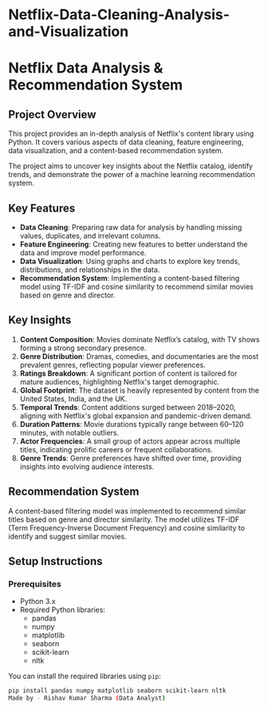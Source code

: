 # Netflix-Data-Cleaning-Analysis-and-Visualization
# Netflix Data Analysis & Recommendation System

## Project Overview
This project provides an in-depth analysis of Netflix's content library using Python. It covers various aspects of data cleaning, feature engineering, data visualization, and a content-based recommendation system.

The project aims to uncover key insights about the Netflix catalog, identify trends, and demonstrate the power of a machine learning recommendation system.

## Key Features
- **Data Cleaning**: Preparing raw data for analysis by handling missing values, duplicates, and irrelevant columns.
- **Feature Engineering**: Creating new features to better understand the data and improve model performance.
- **Data Visualization**: Using graphs and charts to explore key trends, distributions, and relationships in the data.
- **Recommendation System**: Implementing a content-based filtering model using TF-IDF and cosine similarity to recommend similar movies based on genre and director.

## Key Insights
1. **Content Composition**: Movies dominate Netflix’s catalog, with TV shows forming a strong secondary presence.
2. **Genre Distribution**: Dramas, comedies, and documentaries are the most prevalent genres, reflecting popular viewer preferences.
3. **Ratings Breakdown**: A significant portion of content is tailored for mature audiences, highlighting Netflix's target demographic.
4. **Global Footprint**: The dataset is heavily represented by content from the United States, India, and the UK.
5. **Temporal Trends**: Content additions surged between 2018–2020, aligning with Netflix's global expansion and pandemic-driven demand.
6. **Duration Patterns**: Movie durations typically range between 60–120 minutes, with notable outliers.
7. **Actor Frequencies**: A small group of actors appear across multiple titles, indicating prolific careers or frequent collaborations.
8. **Genre Trends**: Genre preferences have shifted over time, providing insights into evolving audience interests.

## Recommendation System
A content-based filtering model was implemented to recommend similar titles based on genre and director similarity. The model utilizes TF-IDF (Term Frequency-Inverse Document Frequency) and cosine similarity to identify and suggest similar movies.

## Setup Instructions

### Prerequisites
- Python 3.x
- Required Python libraries:
  - pandas
  - numpy
  - matplotlib
  - seaborn
  - scikit-learn
  - nltk

You can install the required libraries using `pip`:

```bash
pip install pandas numpy matplotlib seaborn scikit-learn nltk
Made by - Rishav Kumar Sharma (Data Analyst)
